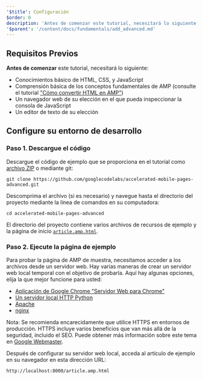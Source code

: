 ```yaml
---
'$title': Configuración
$order: 0
description: 'Antes de comenzar este tutorial, necesitará lo siguiente: - Conocimientos básico de HTML, CSS, y JavaScript - Comprensión básica de los conceptos fundamentales de AMP (consulte...'
'$parent': '/content/docs/fundamentals/add_advanced.md'
---
```


## Requisitos Previos

**Antes de comenzar** este tutorial, necesitará lo siguiente:

- Conocimientos básico de HTML, CSS, y JavaScript
- Comprensión básica de los conceptos fundamentales de AMP (consulte el tutorial ["Cómo convertir HTML en AMP"](../../../../documentation/guides-and-tutorials/start/converting/index.md))
- Un navegador web de su elección en el que pueda inspeccionar la consola de JavaScript
- Un editor de texto de su elección

## Configure su entorno de desarrollo

### Paso 1. Descargue el código

Descargue el código de ejemplo que se proporciona en el tutorial como [archivo ZIP](https://github.com/googlecodelabs/accelerated-mobile-pages-advanced/archive/master.zip) o mediante git:

```shell
git clone https://github.com/googlecodelabs/accelerated-mobile-pages-advanced.git
```

Descomprima el archivo (si es necesario) y navegue hasta el directorio del proyecto mediante la línea de comandos en su computadora:

```shell
cd accelerated-mobile-pages-advanced
```

El directorio del proyecto contiene varios archivos de recursos de ejemplo y la página de inicio [`article.amp.html`](https://github.com/googlecodelabs/accelerated-mobile-pages-advanced/blob/master/article.amp.html).

### Paso 2. Ejecute la página de ejemplo

Para probar la página de AMP de muestra, necesitamos acceder a los archivos desde un servidor web. Hay varias maneras de crear un servidor web local temporal con el objetivo de probarla. Aquí hay algunas opciones, elija la que mejor funcione para usted:

- [Aplicación de Google Chrome "Servidor Web para Chrome"](https://chrome.google.com/webstore/detail/web-server-for-chrome/ofhbbkphhbklhfoeikjpcbhemlocgigb)
- [Un servidor local HTTP Python](https://developer.mozilla.org/en-US/docs/Learn/Common_questions/set_up_a_local_testing_server#Running_a_simple_local_HTTP_server)
- [Apache](https://httpd.apache.org/docs/2.4/getting-started.html)
- [nginx](http://nginx.org/)

Nota: Se recomienda encarecidamente que utilice HTTPS en entornos de producción. HTTPS incluye varios beneficios que van más allá de la seguridad, incluido el SEO. Puede obtener más información sobre este tema en [Google Webmaster](https://webmasters.googleblog.com/2014/08/https-as-ranking-signal.html).

Después de configurar su servidor web local, acceda al artículo de ejemplo en su navegador en esta dirección URL:

```text
http://localhost:8000/article.amp.html
```
